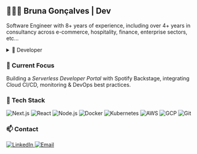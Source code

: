## 👩🏼‍💻 Bruna Gonçalves | Dev
<p> 
  Software Engineer with 8+ years of experience, including over 4+ years in consultancy across e-commerce, hospitality, finance, enterprise sectors, etc...
</p>

<details>
  <summary>🧰 Developer</summary>  
  - 8+ years building full-stack apps 
  - Passionate about sytem design, cloud computing & devops 
</details>


### 📍 Current Focus
Building a _Serverless Developer Portal_ with Spotify Backstage, integrating Cloud CI/CD, monitoring & DevOps best practices.


### 🔭 Tech Stack
<p>
  <img alt="Next.js" src="https://img.shields.io/badge/Next.js-000000?style=for-the-badge&logo=nextdotjs&logoColor=white"/>
  <img alt="React" src="https://img.shields.io/badge/React-61DAFB?style=for-the-badge&logo=react&logoColor=black"/>
  <img alt="Node.js" src="https://img.shields.io/badge/Node.js-339933?style=for-the-badge&logo=node.js&logoColor=white"/>
  <img alt="Docker" src="https://img.shields.io/badge/Docker-2496ED?style=for-the-badge&logo=docker&logoColor=white"/>
  <img alt="Kubernetes" src="https://img.shields.io/badge/Kubernetes-326CE5?style=for-the-badge&logo=kubernetes&logoColor=white"/>
  <img alt="AWS" src="https://img.shields.io/badge/AWS-232F3E?style=for-the-badge&logo=amazon-aws&logoColor=white"/>
  <img alt="GCP" src="https://img.shields.io/badge/Google_Cloud-4285F4?style=for-the-badge&logo=google-cloud&logoColor=white"/>
  <img alt="Git" src="https://img.shields.io/badge/Git-F05032?style=for-the-badge&logo=git&logoColor=white"/>
</p>


### 📫 Contact
<p>
  <a href="https://linkedin.com/in/brugon" target="_blank">
    <img alt="LinkedIn" src="https://img.shields.io/badge/LinkedIn-0A66C2?style=for-the-badge&logo=linkedin&logoColor=white"/>
  </a>
  <a href="mailto:brunasgoncal@gmail.com">
    <img alt="Email" src="https://img.shields.io/badge/Email-D14836?style=for-the-badge&logo=gmail&logoColor=white"/>
  </a>
</p>
